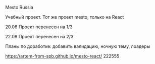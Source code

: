 Mesto Russia

Учебный проект. 
Тот же проект mesto, только на React

20.06
Проект перенесен на 1/3

22.08
Проект перенесен на 2/3

Планы по доработке: добавить валидацию, ночную тему, лоадеры

https://artem-from-spb.github.io/mesto-react/
222555